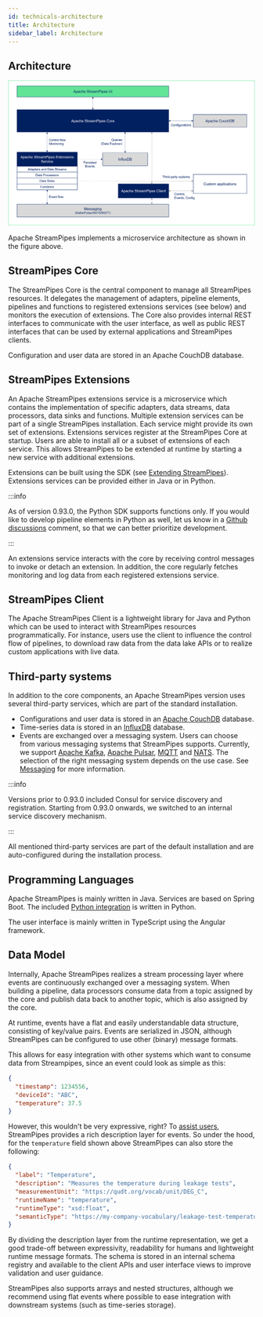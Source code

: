 ```yaml
---
id: technicals-architecture
title: Architecture
sidebar_label: Architecture
---
```


## Architecture

<img className="docs-image" src="/img/07_technicals/architecture.png" alt="StreamPipes Architecture"/>

Apache StreamPipes implements a microservice architecture as shown in the figure above.

## StreamPipes Core

The StreamPipes Core is the central component to manage all StreamPipes resources.
It delegates the management of adapters, pipeline elements, pipelines and functions to registered extensions services (see below) and monitors the execution of extensions.
The Core also provides internal REST interfaces to communicate with the user interface, as well as public REST interfaces that can be used by external applications and StreamPipes clients.

Configuration and user data are stored in an Apache CouchDB database.

## StreamPipes Extensions

An Apache StreamPipes extensions service is a microservice which contains the implementation of specific adapters, data streams, data processors, data sinks and functions.
Multiple extension services can be part of a single StreamPipes installation.
Each service might provide its own set of extensions. Extensions services register at the StreamPipes Core at startup. Users are able to install all or a subset of extensions of each service.
This allows StreamPipes to be extended at runtime by starting a new service with additional extensions.

Extensions can be built using the SDK (see [Extending StreamPipes](06_extend-setup.md)).
Extensions services can be provided either in Java or in Python.

:::info

As of version 0.93.0, the Python SDK supports functions only. If you would like to develop pipeline elements in Python as well, let us know in a [Github discussions](https://github.com/apache/streampipes/discussions) comment, so that we can better prioritize development.

:::


An extensions service interacts with the core by receiving control messages to invoke or detach an extension.
In addition, the core regularly fetches monitoring and log data from each registered extensions service.


## StreamPipes Client

The Apache StreamPipes Client is a lightweight library for Java and Python which can be used to interact with StreamPipes resources programmatically.
For instance, users use the client to influence the control flow of pipelines, to download raw data from the data lake APIs or to realize custom applications with live data.


## Third-party systems

In addition to the core components, an Apache StreamPipes version uses several third-party services, which are part of the standard installation.

* Configurations and user data is stored in an [Apache CouchDB](https://couchdb.apache.org) database.
* Time-series data is stored in an [InfluxDB](https://github.com/influxdata/influxdb) database.
* Events are exchanged over a messaging system. Users can choose from various messaging systems that StreamPipes supports. Currently, we support [Apache Kafka](https://kafka.apache.org), [Apache Pulsar](https://pulsar.apache.org), [MQTT](https://mqtt.org/) and [NATS](https://nats.io/). The selection of the right messaging system depends on the use case. See [Messaging](07_technicals-messaging.md) for more information.

:::info

Versions prior to 0.93.0 included Consul for service discovery and registration. Starting from 0.93.0 onwards, we switched to an internal service discovery mechanism.

:::

All mentioned third-party services are part of the default installation and are auto-configured during the installation process.

## Programming Languages

Apache StreamPipes is mainly written in Java.
Services are based on Spring Boot.
The included [Python integration](https://streampipes.apache.org/docs/docs/python/latest/) is written in Python.

The user interface is mainly written in TypeScript using the Angular framework.


## Data Model

Internally, Apache StreamPipes realizes a stream processing layer where events are continuously exchanged over a messaging system.
When building a pipeline, data processors consume data from a topic assigned by the core and publish data back to another topic, which is also assigned by the core.

At runtime, events have a flat and easily understandable data structure, consisting of key/value pairs. Events are serialized in JSON, although StreamPipes can be configured to use other (binary) message formats.

This allows for easy integration with other systems which want to consume data from Streampipes, since an event could look as simple as this:

```json
{
  "timestamp": 1234556,
  "deviceId": "ABC",
  "temperature": 37.5
}
```

However, this wouldn't be very expressive, right? To [assist users](07_technicals-user-guidance.md), StreamPipes provides a rich description layer for events. So under the hood, for the `temperature` field shown above StreamPipes can also store the following:

```json
{
  "label": "Temperature",
  "description": "Measures the temperature during leakage tests",
  "measurementUnit": "https://qudt.org/vocab/unit/DEG_C",
  "runtimeName": "temperature",
  "runtimeType": "xsd:float",
  "semanticType": "https://my-company-vocabulary/leakage-test-temperature"
}
```

By dividing the description layer from the runtime representation, we get a good trade-off between expressivity, readability for humans and lightweight runtime message formats.
The schema is stored in an internal schema registry and available to the client APIs and user interface views to improve validation and user guidance.

StreamPipes also supports arrays and nested structures, although we recommend using flat events where possible to ease integration with downstream systems (such as time-series storage).




